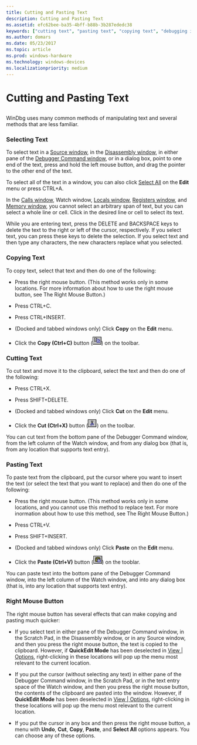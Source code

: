 ```yaml
---
title: Cutting and Pasting Text
description: Cutting and Pasting Text
ms.assetid: efc62bee-ba35-4bff-b88b-3b287ededc38
keywords: ["cutting text", "pasting text", "copying text", "debugging information windows, cutting and pasting text", "text", "text, editing"]
ms.author: domars
ms.date: 05/23/2017
ms.topic: article
ms.prod: windows-hardware
ms.technology: windows-devices
ms.localizationpriority: medium
---
```


# Cutting and Pasting Text


## <span id="ddk_cutting_and_pasting_text_dbg"></span><span id="DDK_CUTTING_AND_PASTING_TEXT_DBG"></span>


WinDbg uses many common methods of manipulating text and several methods that are less familiar.

### <span id="selecting_text"></span><span id="SELECTING_TEXT"></span>Selecting Text

To select text in a [Source window](source-window.md), in the [Disassembly window](disassembly-window.md), in either pane of the [Debugger Command window](debugger-command-window.md), or in a dialog box, point to one end of the text, press and hold the left mouse button, and drag the pointer to the other end of the text.

To select all of the text in a window, you can also click [Select All](edit---select-all.md) on the **Edit** menu or press CTRL+A.

In the [Calls window](calls-window.md), Watch window, [Locals window](locals-window.md), [Registers window](registers-window.md), and [Memory window](memory-window.md), you cannot select an arbitrary span of text, but you can select a whole line or cell. Click in the desired line or cell to select its text.

While you are entering text, press the DELETE and BACKSPACE keys to delete the text to the right or left of the cursor, respectively. If you select text, you can press these keys to delete the selection. If you select text and then type any characters, the new characters replace what you selected.

### <span id="copying_text"></span><span id="COPYING_TEXT"></span>Copying Text

To copy text, select that text and then do one of the following:

-   Press the right mouse button. (This method works only in some locations. For more information about how to use the right mouse button, see The Right Mouse Button.)

-   Press CTRL+C.

-   Press CTRL+INSERT.

-   (Docked and tabbed windows only) Click **Copy** on the **Edit** menu.

-   Click the **Copy (Ctrl+C)** button (![screen shot of the copy button](images/tbcopy.png)) on the toolbar.

### <span id="cutting_text"></span><span id="CUTTING_TEXT"></span>Cutting Text

To cut text and move it to the clipboard, select the text and then do one of the following:

-   Press CTRL+X.

-   Press SHIFT+DELETE.

-   (Docked and tabbed windows only) Click **Cut** on the **Edit** menu.

-   Click the **Cut (Ctrl+X)** button (![screen shot of the cut button](images/tbcut.png)) on the toolbar.

You can cut text from the bottom pane of the Debugger Command window, from the left column of the Watch window, and from any dialog box (that is, from any location that supports text entry).

### <span id="pasting_text"></span><span id="PASTING_TEXT"></span>Pasting Text

To paste text from the clipboard, put the cursor where you want to insert the text (or select the text that you want to replace) and then do one of the following:

-   Press the right mouse button. (This method works only in some locations, and you cannot use this method to replace text. For more inormation about how to use this method, see The Right Mouse Button.)

-   Press CTRL+V.

-   Press SHIFT+INSERT.

-   (Docked and tabbed windows only) Click **Paste** on the **Edit** menu.

-   Click the **Paste (Ctrl+V)** button (![screen shot of the paste button](images/tbpaste.png)) on the tooblar.

You can paste text into the bottom pane of the Debugger Command window, into the left column of the Watch window, and into any dialog box (that is, into any location that supports text entry).

### <span id="right_mouse_button"></span><span id="RIGHT_MOUSE_BUTTON"></span>Right Mouse Button

The right mouse button has several effects that can make copying and pasting much quicker:

-   If you select text in either pane of the Debugger Command window, in the Scratch Pad, in the Disassembly window, or in any Source window, and then you press the right mouse button, the text is copied to the clipboard. However, if **QuickEdit Mode** has been deselected in [View | Options](view---options.md), right-clicking in these locations will pop up the menu most relevant to the current location.

-   If you put the cursor (without selecting any text) in either pane of the Debugger Command window, in the Scratch Pad, or in the text entry space of the Watch window, and then you press the right mouse button, the contents of the clipboard are pasted into the window. However, if **QuickEdit Mode** has been deselected in [View | Options](view---options.md), right-clicking in these locations will pop up the menu most relevant to the current location.

-   If you put the cursor in any box and then press the right mouse button, a menu with **Undo**, **Cut**, **Copy**, **Paste**, and **Select All** options appears. You can choose any of these options.

 

 





